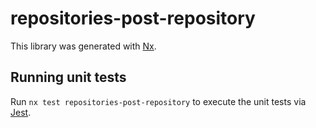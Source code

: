 # repositories-post-repository

This library was generated with [Nx](https://nx.dev).

## Running unit tests

Run `nx test repositories-post-repository` to execute the unit tests via [Jest](https://jestjs.io).
